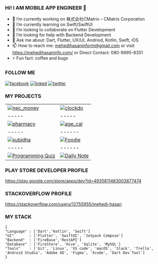 ### Hi! I AM MOBILE APP ENGINEER 👋


- 🔭 I’m currently working on 株式会社CMatrix – CMatrix Corporation
- 🌱 I’m currently learning on Swift/SwiftUI
- 👯 I’m looking to collaborate on Flutter Development
- 🤔 I’m looking for help with Backend Development
- 💬 Ask me about: Dart, Flutter, UX/UI, Andriod, Kotlin, Swift, iOS
- 📫 How to reach me: mehedihasaninform@gmail.com or visit https://mehedihasaninfo.com/ or Direct Contact: 080-9995-8351
- ⚡ Fun fact: coffee and bugs

### FOLLOW ME

[![facebook](https://user-images.githubusercontent.com/29401466/87295335-d7e8aa80-c526-11ea-99be-ca20ba013a85.png)](https://web.facebook.com/jpmehedi/)
[![linked](https://user-images.githubusercontent.com/29401466/87295135-935d0f00-c526-11ea-8f5a-208be1bd116d.png)](https://www.linkedin.com/in/jpmehedi/)
[![twitter](https://user-images.githubusercontent.com/29401466/87295693-62310e80-c527-11ea-8953-f2bc8a81f622.png)](https://twitter.com/jpmehedi/)

### MY PROJECTS
| | | 
|--------|-----|
|[![nec_money](https://user-images.githubusercontent.com/29401466/158042607-47171f04-512a-4a09-969f-064e920d5b86.png)](https://apps.apple.com/us/app/nec-money/id1476959641)| [![clockdo](https://user-images.githubusercontent.com/29401466/158042626-614bf7cd-0b05-465b-8a9e-3da92c3a19b4.png)](https://play.google.com/store/apps/details?id=com.augnitive.todo)|
|-----|-----|
[![pharmacy](https://user-images.githubusercontent.com/29401466/158042651-f11a65b1-ba33-433a-94ed-bdf427bcb033.png)](https://play.google.com/store/apps/details?id=com.subidhabd.pharmacy)|[![age_cal](https://user-images.githubusercontent.com/29401466/158042662-eaaa2e88-774b-46db-8f2e-abafbc00dd05.png)](https://play.google.com/store/apps/details?id=com.mehedihasaninfo.age_calculator)|
|-----|------|
[![subidha](https://user-images.githubusercontent.com/29401466/158042640-c33ece30-0ee2-4f27-8ef0-b61219ee2d24.png)](https://play.google.com/store/apps/details?id=com.subidhabd.customerapp)|[![Foodie](https://github.com/jpmehedi/jpmehedi/assets/29401466/ecf1a868-d8e6-4828-9898-6fd6218fefa6)](https://play.google.com/store/apps/details?id=com.mehedihasaninfo.foodie)|
|-----|------|
[![Programming Quiz](https://github.com/jpmehedi/jpmehedi/assets/29401466/e6121c0e-6e39-400d-8957-0d49fbbd9787)](https://play.google.com/store/apps/details?id=com.interview.quiz_app)|[![Daily Note](https://github.com/jpmehedi/solutionspain/assets/29401466/3563645c-b95f-4fb3-a29e-1e82d6c53bb0)](https://github.com/jpmehedi/daily_notes)|



### PLAY STORE DEVELOPER PROFILE 
https://play.google.com/store/apps/dev?id=4935811483003877474

### STACKOVERFLOW PROFILE
https://stackoverflow.com/users/12755955/mehedi-hasan
### MY STACK

``` Dart, Kotlin & Swift
{
"Language" : ['Dart','Kotlin', 'Swift']
"UI"       : ['Flutter', 'SwiftUI', 'Jetpack Compose']
"Backend"  : ['FireBase','RestAPI']
"Database" : ['FireStore', 'Hive', 'Sqlite', 'MySQL']
"Tools"    : ['Git', 'Linux', 'VS code', 'macOS', 'Slack', 'Trello', 'Android Studio', 'Adobe XD', 'Figma', 'Xcode', 'Dart Dev Tool']
}

```



